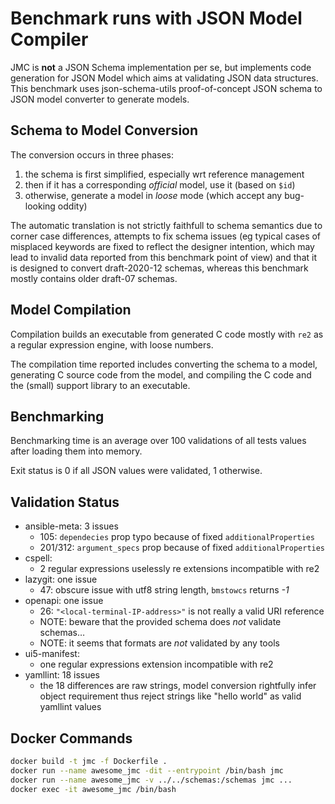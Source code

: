 # Benchmark runs with JSON Model Compiler

JMC is **not** a JSON Schema implementation per se, but implements code generation
for JSON Model which aims at validating JSON data structures.
This benchmark uses json-schema-utils proof-of-concept JSON schema to JSON model
converter to generate models.

## Schema to Model Conversion

The conversion occurs in three phases:

1. the schema is first simplified, especially wrt reference management
2. then if it has a corresponding _official_ model, use it (based on `$id`)
3. otherwise, generate a model in _loose_ mode (which accept any bug-looking oddity)

The automatic translation is not strictly faithfull to schema semantics due to corner case
differences, attempts to fix schema issues (eg typical cases of misplaced keywords
are fixed to reflect the designer intention, which may lead to invalid data reported
from this benchmark point of view) and that it is designed to convert draft-2020-12 schemas,
whereas this benchmark mostly contains older draft-07 schemas.

## Model Compilation

Compilation builds an executable from generated C code mostly with `re2` as a regular
expression engine, with loose numbers.

The compilation time reported includes converting the schema to a model,
generating C source code from the model, and compiling the C code and the (small)
support library to an executable.

## Benchmarking

Benchmarking time is an average over 100 validations of all tests values after
loading them into memory.

Exit status is 0 if all JSON values were validated, 1 otherwise.

## Validation Status

- ansible-meta: 3 issues
  - 105: `dependecies` prop typo because of fixed `additionalProperties`
  - 201/312: `argument_specs` prop because of fixed `additionalProperties`
- cspell:
  - 2 regular expressions uselessly re extensions incompatible with re2
- lazygit: one issue
  - 47: obscure issue with utf8 string length, `bmstowcs` returns _-1_
- openapi: one issue
  - 26: `"<local-terminal-IP-address>"` is not really a valid URI reference
  - NOTE: beware that the provided schema does _not_ validate schemas…
  - NOTE: it seems that formats are _not_ validated by any tools
- ui5-manifest:
  - one regular expressions extension incompatible with re2
- yamllint: 18 issues
  - the 18 differences are raw strings, model conversion rightfully infer object requirement
    thus reject strings like "hello world" as valid yamllint values

## Docker Commands

```sh
docker build -t jmc -f Dockerfile .
docker run --name awesome_jmc -dit --entrypoint /bin/bash jmc
docker run --name awesome_jmc -v ../../schemas:/schemas jmc ...
docker exec -it awesome_jmc /bin/bash
```

